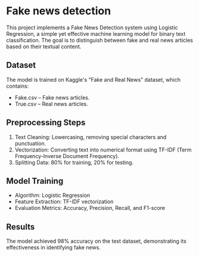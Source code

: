 # Fake news detection

This project implements a Fake News Detection system using Logistic Regression, a simple yet effective machine learning model for binary text classification. The goal is to distinguish between fake and real news articles based on their textual content.

## Dataset
The model is trained on Kaggle's "Fake and Real News" dataset, which contains:

* Fake.csv – Fake news articles.
* True.csv – Real news articles.

## Preprocessing Steps
1. Text Cleaning: Lowercasing, removing special characters and punctuation.
2. Vectorization: Converting text into numerical format using TF-IDF (Term Frequency-Inverse Document Frequency).
3. Splitting Data: 80% for training, 20% for testing.

## Model Training
* Algorithm: Logistic Regression
* Feature Extraction: TF-IDF vectorization
* Evaluation Metrics: Accuracy, Precision, Recall, and F1-score

## Results
The model achieved 98% accuracy on the test dataset, demonstrating its effectiveness in identifying fake news.
